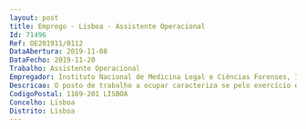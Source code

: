 ```yaml
--- 
layout: post
title: Emprego - Lisboa - Assistente Operacional
Id: 71496
Ref: OE201911/0112
DataAbertura: 2019-11-08
DataFecho: 2019-11-20
Trabalho: Assistente Operacional
Empregador: Instituto Nacional de Medicina Legal e Ciências Forenses, I.P.
Descricao: O posto de trabalho a ocupar caracteriza se pelo exercício de funções na carreira e categoria de assistente operacional, tal como descrito no Anexo à LTFP, nomeadamente  realizar funções de natureza executiva, de caracter manual ou mecânico, enquadradas em diretivas gerais bem definidas e com graus de complexidade variáveis  executar tarefas de apoio elementares, indispensáveis ao funcionamento dos órgãos e serviços, podendo comportar esforços físicos  responsabilizar se por equipamentos sob a sua guarda e pela sua correta utilização, procedendo quando necessário à manutenção e reparação dos mesmos.
CodigoPostal: 1169-201 LISBOA
Concelho: Lisboa
Distrito: Lisboa
--- 
```

